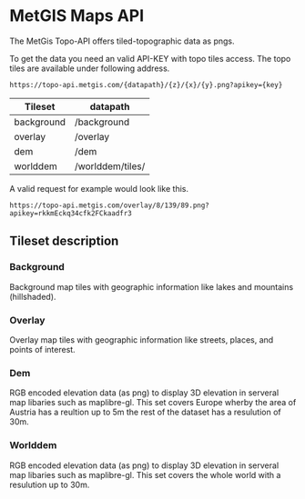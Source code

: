 # MetGIS Maps API
The MetGis Topo-API offers tiled-topographic data as pngs.

To get the data you need an valid API-KEY with topo tiles access.
The topo tiles are available under following address.

```
https://topo-api.metgis.com/{datapath}/{z}/{x}/{y}.png?apikey={key}
```
 
| Tileset  	|  datapath 	
|---	|---	
| background  	| /background  
|  overlay 	| /overlay  	
|  dem 	|  /dem 
|  worlddem 	|  /worlddem/tiles/

A valid request for example would look like this.

```
https://topo-api.metgis.com/overlay/8/139/89.png?apikey=rkkmEckq34cfk2FCkaadfr3
```

## Tileset description

### Background

Background map tiles with geographic information like lakes and mountains (hillshaded).

### Overlay

Overlay map tiles with geographic information like streets, places, and points of interest.

### Dem

RGB encoded elevation data (as png) to display 3D elevation in serveral map libaries such as maplibre-gl.
This set covers Europe wherby the area of Austria has a reultion up to 5m the rest of the dataset has a resulution of 30m.

### Worlddem

RGB encoded elevation data (as png) to display 3D elevation in serveral map libaries such as maplibre-gl.
This set covers the whole world with a resulution up to 30m.
